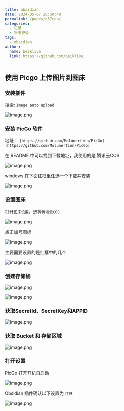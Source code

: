 ```yaml
---
title: obsidian
date: 2024-05-07 20:50:48
permalink: /pages/e57ceb/
categories:
  - 记录
  - 折腾记录
tags:
  - obsidian
author: 
  name: beiklive
  link: https://github.com/beiklive
---
```


## 使用 Picgo 上传图片到图床

### 安装插件

搜索: `Image auto upload`

![image.png](https://files-1306865739.cos.ap-beijing.myqcloud.com/202405082040030.png)

### 安装 PicGo 软件

地址： `[https://github.com/Molunerfinn/PicGo](https://github.com/Molunerfinn/PicGo)`

在 README 中可以找到下载地址，我使用的是 腾讯云COS

![image.png](https://files-1306865739.cos.ap-beijing.myqcloud.com/202405082042214.png)

windows 在下面红框里任选一个下载并安装

![image.png](https://files-1306865739.cos.ap-beijing.myqcloud.com/202405082042135.png)

### 设置图床

打开`图床设置`，选择`腾讯云COS`

![image.png](https://files-1306865739.cos.ap-beijing.myqcloud.com/202405082044061.png)

点击加号图标

![image.png](https://files-1306865739.cos.ap-beijing.myqcloud.com/202405082046073.png)

主要需要设置的是红框中的几个

![image.png](https://files-1306865739.cos.ap-beijing.myqcloud.com/202405082047843.png)

### 创建存储桶

![image.png](https://files-1306865739.cos.ap-beijing.myqcloud.com/202405082048606.png)

![image.png](https://files-1306865739.cos.ap-beijing.myqcloud.com/202405082048554.png)


### 获取Secretld、SecretKey和APPID

![image.png](https://files-1306865739.cos.ap-beijing.myqcloud.com/202405082049502.png)

### 获取 Bucket 和 存储区域

![image.png](https://files-1306865739.cos.ap-beijing.myqcloud.com/202405082050125.png)

### 打开设置

PicGo 打开开机自启动

![image.png](https://files-1306865739.cos.ap-beijing.myqcloud.com/202405082051623.png)

Obsidian 插件确认以下设置为 `打开`

![image.png](https://files-1306865739.cos.ap-beijing.myqcloud.com/202405082052817.png)
